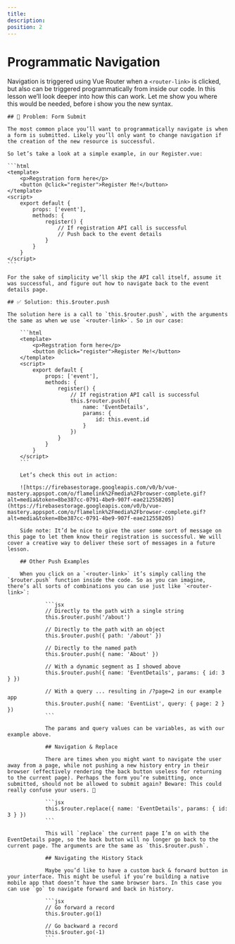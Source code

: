 ```yaml
---
title: 
description: 
position: 2
---
```


# Programmatic Navigation

Navigation is triggered using Vue Router when a `<router-link>` is clicked, but also can be triggered programmatically from inside our code. In this lesson we’ll look deeper into how this can work. Let me show you where this would be needed, before i show you the new syntax.

    ## 🛑 Problem: Form Submit

    The most common place you’ll want to programmatically navigate is when a form is submitted. Likely you’ll only want to change navigation if the creation of the new resource is successful.

    So let’s take a look at a simple example, in our Register.vue:

    ```html
    <template>
        <p>Regstration form here</p>
        <button @click="register">Register Me!</button>
    </template>
    <script>
        export default {
            props: ['event'],
            methods: {
                register() {
                    // If registration API call is successful
                    // Push back to the event details
                }
            }
        }
    </script>
    ```

    For the sake of simplicity we’ll skip the API call itself, assume it was successful, and figure out how to navigate back to the event details page.

    ## ✅ Solution: this.$router.push

    The solution here is a call to `this.$router.push`, with the arguments the same as when we use `<router-link>`. So in our case:

        ```html
        <template>
            <p>Regstration form here</p>
            <button @click="register">Register Me!</button>
        </template>
        <script>
            export default {
                props: ['event'],
                methods: {
                    register() {
                        // If registration API call is successful
                        this.$router.push({
                            name: 'EventDetails',
                            params: {
                                id: this.event.id
                            }
                        })
                    }
                }
            }
        </script>
        ```

        Let’s check this out in action:

        ![https://firebasestorage.googleapis.com/v0/b/vue-mastery.appspot.com/o/flamelink%2Fmedia%2Fbrowser-complete.gif?alt=media&token=8be387cc-0791-4be9-907f-eae212558205](https://firebasestorage.googleapis.com/v0/b/vue-mastery.appspot.com/o/flamelink%2Fmedia%2Fbrowser-complete.gif?alt=media&token=8be387cc-0791-4be9-907f-eae212558205)

        Side note: It’d be nice to give the user some sort of message on this page to let them know their registration is successful. We will cover a creative way to deliver these sort of messages in a future lesson.

        ## Other Push Examples

        When you click on a `<router-link>` it’s simply calling the `$router.push` function inside the code. So as you can imagine, there’s all sorts of combinations you can use just like `<router-link>`:

                ```jsx
                // Directly to the path with a single string
                this.$router.push('/about')

                // Directly to the path with an object
                this.$router.push({ path: '/about' })

                // Directly to the named path
                this.$router.push({ name: 'About' })

                // With a dynamic segment as I showed above
                this.$router.push({ name: 'EventDetails', params: { id: 3 } })

                // With a query ... resulting in /?page=2 in our example app
                this.$router.push({ name: 'EventList', query: { page: 2 } })
                ```

                The params and query values can be variables, as with our example above.

                ## Navigation & Replace

                There are times when you might want to navigate the user away from a page, while not pushing a new history entry in their browser (effectively rendering the back button useless for returning to the current page). Perhaps the form you’re submitting, once submitted, should not be allowed to submit again? Beware: This could really confuse your users. 🤣

                ```jsx
                this.$router.replace({ name: 'EventDetails', params: { id: 3 } })
                ```

                This will `replace` the current page I’m on with the EventDetails page, so the back button will no longer go back to the current page. The arguments are the same as `this.$router.push`.

                ## Navigating the History Stack

                Maybe you’d like to have a custom back & forward button in your interface. This might be useful if you’re building a native mobile app that doesn’t have the same browser bars. In this case you can use `go` to navigate forward and back in history.

                ```jsx
                // Go forward a record
                this.$router.go(1)

                // Go backward a record
                this.$router.go(-1)
                ```